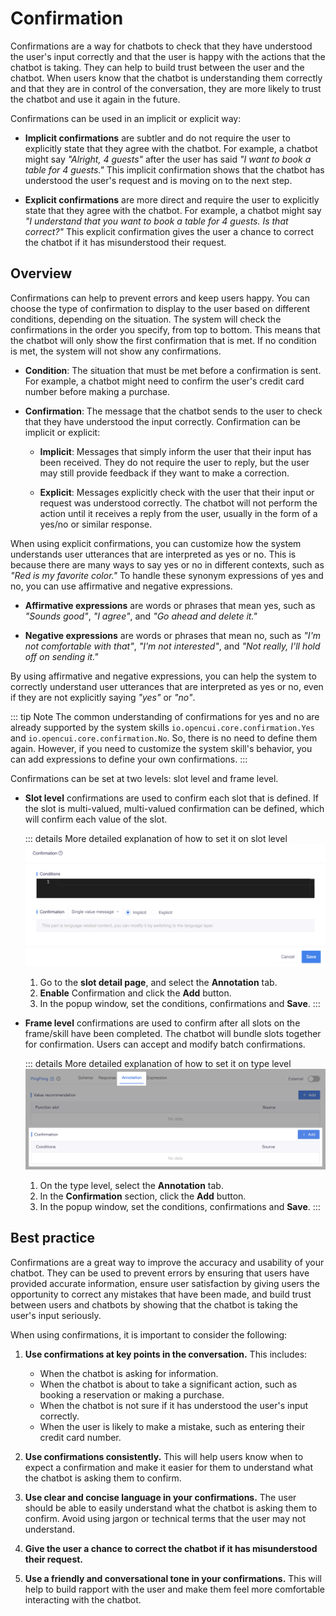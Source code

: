 # Confirmation
Confirmations are a way for chatbots to check that they have understood the user's input correctly and that the user is happy with the actions that the chatbot is taking. They can help to build trust between the user and the chatbot. When users know that the chatbot is understanding them correctly and that they are in control of the conversation, they are more likely to trust the chatbot and use it again in the future.

Confirmations can be used in an implicit or explicit way:

- **Implicit confirmations** are subtler and do not require the user to explicitly state that they agree with the chatbot. For example, a chatbot might say *"Alright, 4 guests"* after the user has said *"I want to book a table for 4 guests."* This implicit confirmation shows that the chatbot has understood the user's request and is moving on to the next step.

- **Explicit confirmations** are more direct and require the user to explicitly state that they agree with the chatbot. For example, a chatbot might say *"I understand that you want to book a table for 4 guests. Is that correct?"* This explicit confirmation gives the user a chance to correct the chatbot if it has misunderstood their request.

## Overview
Confirmations can help to prevent errors and keep users happy. You can choose the type of confirmation to display to the user based on different conditions, depending on the situation. The system will check the confirmations in the order you specify, from top to bottom. This means that the chatbot will only show the first confirmation that is met. If no condition is met, the system will not show any confirmations.

- **Condition**: The situation that must be met before a confirmation is sent. For example, a chatbot might need to confirm the user's credit card number before making a purchase.

- **Confirmation**: The message that the chatbot sends to the user to check that they have understood the input correctly. Confirmation can be implicit or explicit: 

  - **Implicit**: Messages that simply inform the user that their input has been received. They do not require the user to reply, but the user may still provide feedback if they want to make a correction.

  - **Explicit**: Messages explicitly check with the user that their input or request was understood correctly. The chatbot will not perform the action until it receives a reply from the user, usually in the form of a yes/no or similar response.

When using explicit confirmations, you can customize how the system understands user utterances that are interpreted as yes or no. This is because there are many ways to say yes or no in different contexts, such as *"Red is my favorite color."* To handle these synonym expressions of yes and no, you can use affirmative and negative expressions.

- **Affirmative expressions** are words or phrases that mean yes, such as *"Sounds good"*, *"I agree"*, and *"Go ahead and delete it."*

- **Negative expressions** are words or phrases that mean no, such as *"I'm not comfortable with that"*, *"I'm not interested"*, and *"Not really, I'll hold off on sending it."*

By using affirmative and negative expressions, you can help the system to correctly understand user utterances that are interpreted as yes or no, even if they are not explicitly saying *"yes"* or *"no"*.

::: tip Note
The common understanding of confirmations for yes and no are already supported by the system skills `io.opencui.core.confirmation.Yes` and `io.opencui.core.confirmation.No`. So, there is no need to define them again. However, if you need to customize the system skill's behavior, you can add expressions to define your own confirmations.
:::

Confirmations can be set at two levels: slot level and frame level.

- **Slot level** confirmations are used to confirm each slot that is defined. If the slot is multi-valued, multi-valued confirmation can be defined, which will confirm each value of the slot.
  
  ::: details More detailed explanation of how to set it on slot level
  ![confirmation](/images/annotation/confirmation/confirmation.png)
  1. Go to the **slot detail page**, and select the **Annotation** tab.
  2. **Enable** Confirmation and click the **Add** button.
  3. In the popup window, set the conditions, confirmations and **Save**.
  :::

- **Frame level** confirmations are used to confirm after all slots on the frame/skill have been completed. The chatbot will bundle slots together for confirmation. Users can accept and modify batch confirmations.

  ::: details More detailed explanation of how to set it on type level
  ![type level confirmation](/images/annotation/confirmation/type_confirmation.png)
  1. On the type level, select the **Annotation** tab.
  2. In the **Confirmation** section, click the **Add** button.
  3. In the popup window, set the conditions, confirmations and **Save**.
  :::

## Best practice

Confirmations are a great way to improve the accuracy and usability of your chatbot. They can be used to prevent errors by ensuring that users have provided accurate information, ensure user satisfaction by giving users the opportunity to correct any mistakes that have been made, and build trust between users and chatbots by showing that the chatbot is taking the user's input seriously.

When using confirmations, it is important to consider the following:
1. **Use confirmations at key points in the conversation.** This includes:
   - When the chatbot is asking for information.
   - When the chatbot is about to take a significant action, such as booking a reservation or making a purchase.
   - When the chatbot is not sure if it has understood the user's input correctly.
   - When the user is likely to make a mistake, such as entering their credit card number.

2. **Use confirmations consistently.** This will help users know when to expect a confirmation and make it easier for them to understand what the chatbot is asking them to confirm.

3. **Use clear and concise language in your confirmations.** The user should be able to easily understand what the chatbot is asking them to confirm. Avoid using jargon or technical terms that the user may not understand.

4. **Give the user a chance to correct the chatbot if it has misunderstood their request.** 

5. **Use a friendly and conversational tone in your confirmations.** This will help to build rapport with the user and make them feel more comfortable interacting with the chatbot.
